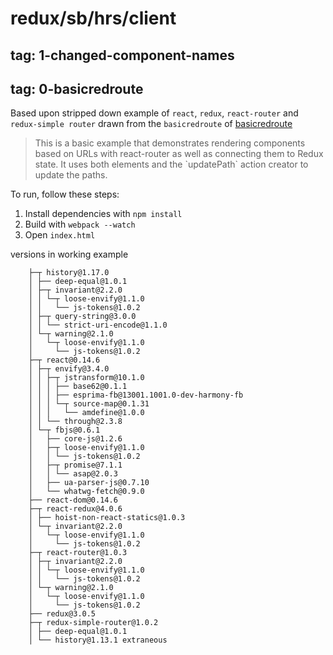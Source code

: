 # redux/sb/hrs/client
## tag: 1-changed-component-names
## tag: 0-basicredroute
 Based upon stripped down example of `react`, `redux`, `react-router` and `redux-simple router` drawn from the `basicredroute` of <a href="https://github.com/rackt/redux-simple-router">basicredroute</a>

<blockquote>
This is a basic example that demonstrates rendering components based
on URLs with react-router as well as connecting them to Redux state.
It uses both <Link> elements and the `updatePath` action creator to
update the paths.    
</blockquote>

To run, follow these steps:

1. Install dependencies with `npm install` 
2. Build with `webpack --watch`
3. Open `index.html`

versions in working example

        ├─┬ history@1.17.0
        │ ├── deep-equal@1.0.1
        │ ├─┬ invariant@2.2.0
        │ │ └─┬ loose-envify@1.1.0
        │ │   └── js-tokens@1.0.2
        │ ├─┬ query-string@3.0.0
        │ │ └── strict-uri-encode@1.1.0
        │ └─┬ warning@2.1.0
        │   └─┬ loose-envify@1.1.0
        │     └── js-tokens@1.0.2
        ├─┬ react@0.14.6
        │ ├─┬ envify@3.4.0
        │ │ ├─┬ jstransform@10.1.0
        │ │ │ ├── base62@0.1.1
        │ │ │ ├── esprima-fb@13001.1001.0-dev-harmony-fb
        │ │ │ └─┬ source-map@0.1.31
        │ │ │   └── amdefine@1.0.0
        │ │ └── through@2.3.8
        │ └─┬ fbjs@0.6.1
        │   ├── core-js@1.2.6
        │   ├─┬ loose-envify@1.1.0
        │   │ └── js-tokens@1.0.2
        │   ├─┬ promise@7.1.1
        │   │ └── asap@2.0.3
        │   ├── ua-parser-js@0.7.10
        │   └── whatwg-fetch@0.9.0
        ├── react-dom@0.14.6
        ├─┬ react-redux@4.0.6
        │ ├── hoist-non-react-statics@1.0.3
        │ └─┬ invariant@2.2.0
        │   └─┬ loose-envify@1.1.0
        │     └── js-tokens@1.0.2
        ├─┬ react-router@1.0.3
        │ ├─┬ invariant@2.2.0
        │ │ └─┬ loose-envify@1.1.0
        │ │   └── js-tokens@1.0.2
        │ └─┬ warning@2.1.0
        │   └─┬ loose-envify@1.1.0
        │     └── js-tokens@1.0.2
        ├── redux@3.0.5
        ├─┬ redux-simple-router@1.0.2
        │ ├── deep-equal@1.0.1
        │ └── history@1.13.1 extraneous